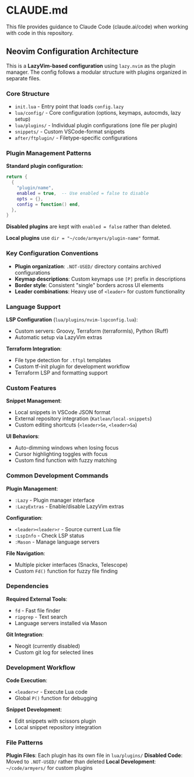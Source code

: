 # CLAUDE.md

This file provides guidance to Claude Code (claude.ai/code) when working with code in this repository.

## Neovim Configuration Architecture

This is a **LazyVim-based configuration** using `lazy.nvim` as the plugin manager. The config follows a modular structure with plugins organized in separate files.

### Core Structure
- `init.lua` - Entry point that loads `config.lazy`
- `lua/config/` - Core configuration (options, keymaps, autocmds, lazy setup)
- `lua/plugins/` - Individual plugin configurations (one file per plugin)
- `snippets/` - Custom VSCode-format snippets
- `after/ftplugin/` - Filetype-specific configurations

### Plugin Management Patterns

**Standard plugin configuration:**
```lua
return {
  {
    "plugin/name",
    enabled = true,  -- Use enabled = false to disable
    opts = {},
    config = function() end,
  },
}
```

**Disabled plugins** are kept with `enabled = false` rather than deleted.

**Local plugins** use `dir = "~/code/armyers/plugin-name"` format.

### Key Configuration Conventions

- **Plugin organization**: `.NOT-USED/` directory contains archived configurations
- **Keymap descriptions**: Custom keymaps use `[P]` prefix in descriptions
- **Border style**: Consistent "single" borders across UI elements
- **Leader combinations**: Heavy use of `<leader>` for custom functionality

### Language Support

**LSP Configuration** (`lua/plugins/nvim-lspconfig.lua`):
- Custom servers: Groovy, Terraform (terraformls), Python (Ruff)
- Automatic setup via LazyVim extras

**Terraform Integration**:
- File type detection for `.tftpl` templates
- Custom tf-init plugin for development workflow
- Terraform LSP and formatting support

### Custom Features

**Snippet Management**:
- Local snippets in VSCode JSON format
- External repository integration (`Katlean/local-snippets`)
- Custom editing shortcuts (`<leader>Se`, `<leader>Sa`)

**UI Behaviors**:
- Auto-dimming windows when losing focus
- Cursor highlighting toggles with focus
- Custom find function with fuzzy matching

### Common Development Commands

**Plugin Management**:
- `:Lazy` - Plugin manager interface
- `:LazyExtras` - Enable/disable LazyVim extras

**Configuration**:
- `<leader><leader>r` - Source current Lua file
- `:LspInfo` - Check LSP status
- `:Mason` - Manage language servers

**File Navigation**:
- Multiple picker interfaces (Snacks, Telescope)
- Custom `Fd()` function for fuzzy file finding

### Dependencies

**Required External Tools**:
- `fd` - Fast file finder
- `ripgrep` - Text search
- Language servers installed via Mason

**Git Integration**:
- Neogit (currently disabled)
- Custom git log for selected lines

### Development Workflow

**Code Execution**:
- `<leader>r` - Execute Lua code
- Global `P()` function for debugging

**Snippet Development**:
- Edit snippets with scissors plugin
- Local snippet repository integration

### File Patterns

**Plugin Files**: Each plugin has its own file in `lua/plugins/`
**Disabled Code**: Moved to `.NOT-USED/` rather than deleted
**Local Development**: `~/code/armyers/` for custom plugins